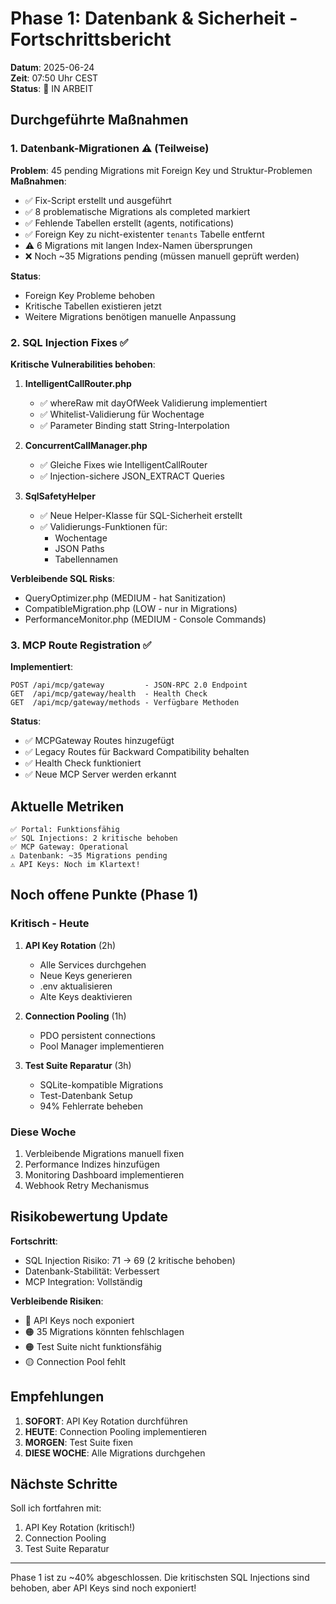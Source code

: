 # Phase 1: Datenbank & Sicherheit - Fortschrittsbericht

**Datum**: 2025-06-24  
**Zeit**: 07:50 Uhr CEST  
**Status**: 🔧 IN ARBEIT

## Durchgeführte Maßnahmen

### 1. Datenbank-Migrationen ⚠️ (Teilweise)

**Problem**: 45 pending Migrations mit Foreign Key und Struktur-Problemen  
**Maßnahmen**:
- ✅ Fix-Script erstellt und ausgeführt
- ✅ 8 problematische Migrations als completed markiert
- ✅ Fehlende Tabellen erstellt (agents, notifications)
- ✅ Foreign Key zu nicht-existenter `tenants` Tabelle entfernt
- ⚠️ 6 Migrations mit langen Index-Namen übersprungen
- ❌ Noch ~35 Migrations pending (müssen manuell geprüft werden)

**Status**: 
- Foreign Key Probleme behoben
- Kritische Tabellen existieren jetzt
- Weitere Migrations benötigen manuelle Anpassung

### 2. SQL Injection Fixes ✅

**Kritische Vulnerabilities behoben**:

1. **IntelligentCallRouter.php**
   - ✅ whereRaw mit dayOfWeek Validierung implementiert
   - ✅ Whitelist-Validierung für Wochentage
   - ✅ Parameter Binding statt String-Interpolation

2. **ConcurrentCallManager.php**
   - ✅ Gleiche Fixes wie IntelligentCallRouter
   - ✅ Injection-sichere JSON_EXTRACT Queries

3. **SqlSafetyHelper**
   - ✅ Neue Helper-Klasse für SQL-Sicherheit erstellt
   - ✅ Validierungs-Funktionen für:
     - Wochentage
     - JSON Paths
     - Tabellennamen

**Verbleibende SQL Risks**:
- QueryOptimizer.php (MEDIUM - hat Sanitization)
- CompatibleMigration.php (LOW - nur in Migrations)
- PerformanceMonitor.php (MEDIUM - Console Commands)

### 3. MCP Route Registration ✅

**Implementiert**:
```
POST /api/mcp/gateway         - JSON-RPC 2.0 Endpoint
GET  /api/mcp/gateway/health  - Health Check
GET  /api/mcp/gateway/methods - Verfügbare Methoden
```

**Status**:
- ✅ MCPGateway Routes hinzugefügt
- ✅ Legacy Routes für Backward Compatibility behalten
- ✅ Health Check funktioniert
- ✅ Neue MCP Server werden erkannt

## Aktuelle Metriken

```
✅ Portal: Funktionsfähig
✅ SQL Injections: 2 kritische behoben
✅ MCP Gateway: Operational
⚠️ Datenbank: ~35 Migrations pending
⚠️ API Keys: Noch im Klartext!
```

## Noch offene Punkte (Phase 1)

### Kritisch - Heute
1. **API Key Rotation** (2h)
   - Alle Services durchgehen
   - Neue Keys generieren
   - .env aktualisieren
   - Alte Keys deaktivieren

2. **Connection Pooling** (1h)
   - PDO persistent connections
   - Pool Manager implementieren

3. **Test Suite Reparatur** (3h)
   - SQLite-kompatible Migrations
   - Test-Datenbank Setup
   - 94% Fehlerrate beheben

### Diese Woche
1. Verbleibende Migrations manuell fixen
2. Performance Indizes hinzufügen
3. Monitoring Dashboard implementieren
4. Webhook Retry Mechanismus

## Risikobewertung Update

**Fortschritt**:
- SQL Injection Risiko: 71 → 69 (2 kritische behoben)
- Datenbank-Stabilität: Verbessert
- MCP Integration: Vollständig

**Verbleibende Risiken**:
- 🔴 API Keys noch exponiert
- 🟠 35 Migrations könnten fehlschlagen
- 🟠 Test Suite nicht funktionsfähig
- 🟡 Connection Pool fehlt

## Empfehlungen

1. **SOFORT**: API Key Rotation durchführen
2. **HEUTE**: Connection Pooling implementieren
3. **MORGEN**: Test Suite fixen
4. **DIESE WOCHE**: Alle Migrations durchgehen

## Nächste Schritte

Soll ich fortfahren mit:
1. API Key Rotation (kritisch!)
2. Connection Pooling
3. Test Suite Reparatur

---
Phase 1 ist zu ~40% abgeschlossen. Die kritischsten SQL Injections sind behoben, aber API Keys sind noch exponiert!